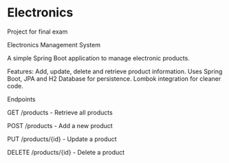 # Electronics
Project for final exam

Electronics Management System

A simple Spring Boot application to manage electronic products.

Features:
Add, update, delete and retrieve product information.
Uses Spring Boot, JPA and H2 Database for persistence.
Lombok integration for cleaner code.

Endpoints

GET /products - Retrieve all products

POST /products - Add a new product

PUT /products/{id} - Update a product

DELETE /products/{id} - Delete a product
